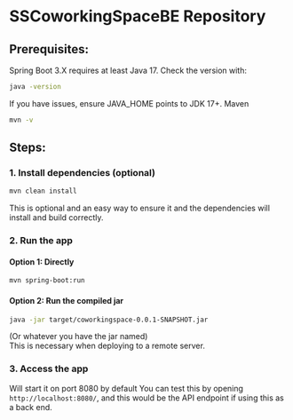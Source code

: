 # SSCoworkingSpaceBE Repository
 ## Prerequisites:
 Spring Boot 3.X requires at least Java 17. Check the version with:
 ```bash
 java -version
 ```
 If you have issues, ensure JAVA_HOME points to JDK 17+.
 Maven
 ```bash
 mvn -v
 ```
 ## Steps:
 ### 1. Install dependencies (optional)
 ```bash
 mvn clean install
 ```
This is optional and an easy way to ensure it and the dependencies will install and build correctly.
 ### 2. Run the app
 #### Option 1: Directly
 ```bash
 mvn spring-boot:run
 ```
 #### Option 2: Run the compiled jar
 ```bash
 java -jar target/coworkingspace-0.0.1-SNAPSHOT.jar
 ```
 (Or whatever you have the jar named)  
 This is necessary when deploying to a remote server.
 ### 3. Access the app
 Will start it on port 8080 by default
 You can test this by opening ``http://localhost:8080/``, and this would be the API endpoint if using this as a back end.
 
